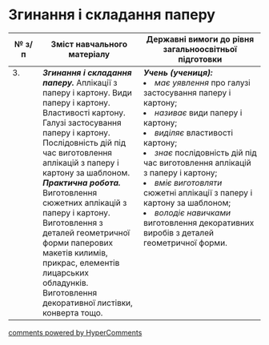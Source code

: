 <div id="hypercomments_widget" class="js-hypercomments-widget invisible"></div>

# Згинання і складання паперу

<table>
  <tr>
    <td width="12%" align="center"><b>№ з/п</b></td>
    <td width="40%" align="center"><b>Зміст навчального матеріалу</b></td>
    <td width="60%" align="center"><b>Державні вимоги до рівня загальноосвітньої підготовки</b></td>
  </tr>
<tbody>
  <tr>
    <td width="12%" style="vertical-align:top !important;">
3.</td>
    <td width="40%" style="vertical-align:top !important;">
<b><i>Згинання і складання паперу.</i></b> Аплікації з паперу і картону. Види паперу і картону. Властивості картону. Галузі застосування паперу і картону. Послідовність дій під час виготовлення аплікацій з паперу і картону за шаблоном. <br>
<b><i>Практична робота.</i></b> <br>
Виготовлення сюжетних аплікацій з паперу і картону.<br>
Виготовлення з деталей геометричної форми паперових макетів килимів, прикрас, елементів лицарських обладунків.<br>
Виготовлення декоративної листівки, конверта тощо.
</td>
    <td width="60%" style="vertical-align:top !important;">
<i><b>Учень (учениця):</b></i><br>
<li><i>має уявлення</i> про галузі застосування паперу і картону;</li>
<li><i>називає</i> види паперу і картону;</li>
<li><i>виділяє</i> властивості картону;</li>
<li><i>знає</i> послідовність дій під час виготовлення аплікацій з паперу і картону;</li>
<li><i>вміє виготовляти</i> сюжетні аплікації з паперу і картону за шаблоном; </li>
<li><i>володіє навичками</i> виготовлення декоративних виробів з деталей геометричної форми.</li>
</td>
  </tr>
</tbody>
</table>

<div class="js-hypercomments-container">
<a href="http://hypercomments.com" class="hc-link" title="comments widget">comments powered by HyperComments</a>
</div>